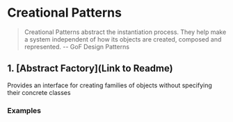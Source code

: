 Creational Patterns
===================

> Creational Patterns abstract the instantiation process.
> They help make a system independent of how its objects are created, composed and represented.
  -- GoF Design Patterns
  
## 1. [Abstract Factory](Link to Readme)
Provides an interface for creating families of objects without specifying their concrete classes
### Examples
